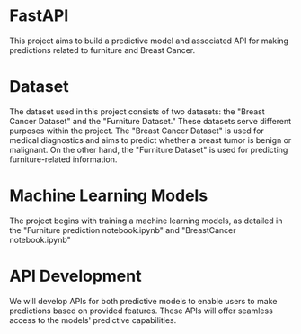 # FastAPI
This project aims to build a predictive model and associated API for making predictions related to furniture and Breast Cancer.
# Dataset
The dataset used in this project consists of two datasets: the "Breast Cancer Dataset" and the "Furniture Dataset." 
These datasets serve different purposes within the project. The "Breast Cancer Dataset" is used for medical diagnostics and aims to predict whether a breast tumor is benign or malignant. On the other hand, the "Furniture Dataset" is used for predicting furniture-related information.
# Machine Learning Models
The project begins with training a machine learning models, as detailed in the "Furniture prediction notebook.ipynb" and  "BreastCancer notebook.ipynb"
# API Development
We will develop APIs for both predictive models to enable users to make predictions based on provided features. These APIs will offer seamless access to the models' predictive capabilities.
